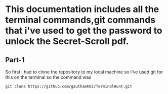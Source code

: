 # This documentation includes all the terminal commands,git commands that i've used to get the password to unlock the Secret-Scroll pdf.

## Part-1

So first i had to clone the repository to my local machine so i've used git for this on the terminal so the command was

``` git clone https://github.com/gauthamk02/TerminalHunt.git ```